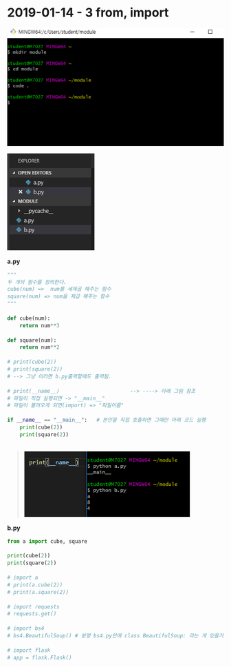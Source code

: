 # 2019-01-14 - 3 from, import

![1547429161763](../typora-user-images/1547429161763.png)

![1547429641200](../typora-user-images/1547429641200.png)

**a.py**

```python
"""
두 개의 함수를 정의한다.
cube(num) =>  num를 세제곱 해주는 함수
square(num) => num을 제곱 해주는 함수
"""

def cube(num):
    return num**3

def square(num):
    return num**2

# print(cube(2))
# print(square(2))
# --> 그냥 이러면 b.py출력할때도 출력됨.

# print(__name__)    					--> ----> 아래 그림 참조
# 파일이 직접 실행되면 -> "__main__"
# 파일이 불려오게 되면(import) => "파일이름"

if __name__ == "__main__":   # 본인을 직접 호출하면 그때만 아래 코드 실행
    print(cube(2))
    print(square(2))
   

```

> ![1547429991593](../typora-user-images/1547429991593.png)

**b.py**

```python
from a import cube, square

print(cube(2))
print(square(2))

# import a
# print(a.cube(2))
# print(a.square(2))

# import requests
# requests.get()

# import bs4
# bs4.BeautifulSoup() # 분명 bs4.py안에 class BeautifulSoup: 라는 게 있을거야.

# import flask
# app = flask.Flask()


```





